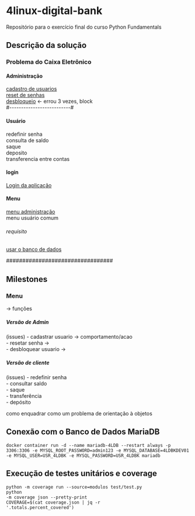 # 4linux-digital-bank
Repositório para o exercício final do curso Python Fundamentals<br/>

## Descrição da solução
### Problema do Caixa Eletrônico

#### Administração
[cadastro de usuarios](https://github.com/rodrigoafernandes/4linux-digital-bank/issues/3)<br/>
[reset de senhas](https://github.com/rodrigoafernandes/4linux-digital-bank/issues/5)<br/>
[desbloqueio](https://github.com/rodrigoafernandes/4linux-digital-bank/issues/6) <- errou 3 vezes, block<br/>
#--------------------------#
#### Usuário
redefinir senha<br/>
consulta de saldo<br/>
saque<br/>
deposito<br/>
transferencia entre contas <br/>

#### login
[Login da aplicação](https://github.com/rodrigoafernandes/4linux-digital-bank/issues/8)<br/>

#### Menu
[menu administração](https://github.com/rodrigoafernandes/4linux-digital-bank/issues/7)<br/>
menu usuário comum <br/>

###### requisito 
[usar o banco de dados](https://github.com/rodrigoafernandes/4linux-digital-bank/issues/4)<br/>


#################################

## Milestones 

### Menu 

 -> funções <br/>


##### Versão de Admin 
(issues)    - cadastrar usuario -> comportamento/acao<br/>
            - resetar senha -><br/>
            - desbloquear usuario -><br/>
##### Versão de cliente
(issues)    - redefinir senha<br/>
            - consultar saldo<br/>
            - saque<br/>
            - transferência<br/>
            - depósito<br/>

como enquadrar como um problema de orientação à objetos <br/>

## Conexão com o Banco de Dados MariaDB
<code>docker container run -d --name mariadb-4LDB --restart always -p 3306:3306 -e MYSQL_ROOT_PASSWORD=admin123 -e MYSQL_DATABASE=4LDBKDEV01 -e MYSQL_USER=USR_4LDBK -e MYSQL_PASSWORD=USR_4LDBK mariadb</code>

## Execução de testes unitários e coverage
<code>python -m coverage run --source=modulos test/test.py<br/>python -m coverage json --pretty-print<br/>COVERAGE=$(cat coverage.json | jq -r '.totals.percent_covered')</code>